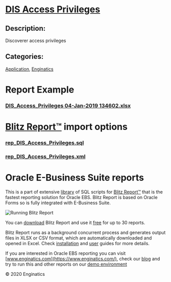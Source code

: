 # [DIS Access Privileges](https://www.enginatics.com/reports/dis-access-privileges)
## Description: 
Discoverer access privileges
## Categories: 
[Application](https://www.enginatics.com/library/?pg=1&category[]=Application), [Enginatics](https://www.enginatics.com/library/?pg=1&category[]=Enginatics)
# Report Example
### [DIS_Access_Privileges 04-Jan-2019 134602.xlsx](https://www.enginatics.com/example/dis-access-privileges)
# [Blitz Report™](https://www.enginatics.com/blitz-report) import options
### [rep_DIS_Access_Privileges.sql](https://www.enginatics.com/export/dis-access-privileges)
### [rep_DIS_Access_Privileges.xml](https://www.enginatics.com/xml/dis-access-privileges)
# Oracle E-Business Suite reports

This is a part of extensive [library](https://www.enginatics.com/library/) of SQL scripts for [Blitz Report™](https://www.enginatics.com/blitz-report/) that is the fastest reporting solution for Oracle EBS. Blitz Report is based on Oracle Forms so is fully integrated with E-Business Suite. 

![Running Blitz Report](https://www.enginatics.com/wp-content/uploads/2018/01/Running-blitz-report.png) 

You can [download](https://www.enginatics.com/download/) Blitz Report and use it [free](https://www.enginatics.com/pricing/) for up to 30 reports. 

Blitz Report runs as a background concurrent process and generates output files in XLSX or CSV format, which are automatically downloaded and opened in Excel. Check [installation](https://www.enginatics.com/installation-guide/) and [user](https://www.enginatics.com/user-guide/) guides for more details.

If you are interested in Oracle EBS reporting you can visit [www.enginatics.com](https://www.enginatics.com/), check our [blog](https://www.enginatics.com/blog) and try to run this and other reports on our [demo environment](http://demo.enginatics.com/)

© 2020 Enginatics